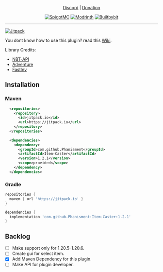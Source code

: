 <div align="center">
	<a href="https://discord.gg/grJCgRHKvg">Discord</a> |
	<a href="https://buymeacoffee.com/Phanisment">Donation</a>
	<!--<p>&nbsp;</p>-->
</div>
<div align="center">

[![SpigotMC](https://img.shields.io/badge/spigot-ED8106?style=for-the-badge&logo=SpigotMC&logoColor=white)](https://www.spigotmc.org/resources/item-caster.121386/)
[![Modrinth](https://img.shields.io/badge/modrinth-00AF5C?style=for-the-badge&logo=modrinth&logoColor=white)](https://modrinth.com/plugin/item-caster)
[![Builtbybit](https://img.shields.io/badge/builtbybit-2D87C3?style=for-the-badge&logo=builtbybit&logoColor=white)](https://builtbybit.com/resources/item-caster.56752/)

</div>

---

[![Jitpack](https://jitpack.io/v/Phanisment/Item-Caster.svg)](https://jitpack.io/#Phanisment/Item-Caster)

You dont know how to use this plugin? read this [Wiki](https://github.com/Phanisment/Item-Caster/wiki).

Library Credits:
- [NBT-API](https://github.com/tr7zw/Item-NBT-API)
- [Adventure](https://github.com/KyoriPowered/adventure)
- [FastInv](https://github.com/MrMicky-FR/FastInv)

## Installation
### Maven
```xml
  <repositories>
    <repository>
      <id>jitpack.io</id>
      <url>https://jitpack.io</url>
    </repository>
  </repositories>
  
  <dependencies>
    <dependency>
      <groupId>com.github.Phanisment</groupId>
      <artifactId>Item-Caster</artifactId>
      <version>1.2.1</version>
      <scope>provided</scope>
    </dependency>
  </dependencies>
```

### Gradle
```gradle
repositories {
  maven { url 'https://jitpack.io' }
}

dependencies {
  implementation 'com.github.Phanisment:Item-Caster:1.2.1'
}
```

## Backlog
- [ ] Make support only for 1.20.5-1.20.6.
- [ ] Create gui for select item.
- [x] Add Maven Dependency for this plugin.
- [ ] Make API for plugin developer.